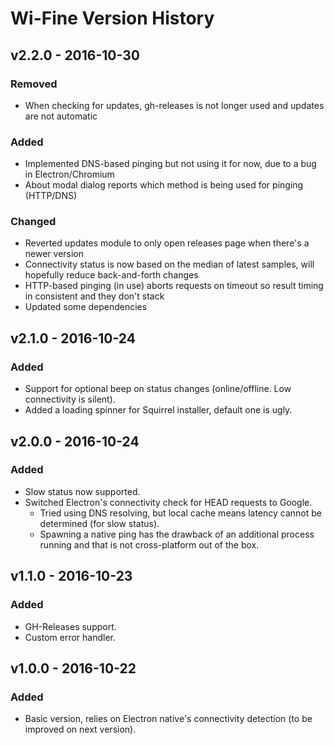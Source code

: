 # Wi-Fine Version History

## v2.2.0 - 2016-10-30
### Removed
- When checking for updates, gh-releases is not longer used and updates are not automatic

### Added
- Implemented DNS-based pinging but not using it for now, due to a bug in Electron/Chromium
- About modal dialog reports which method is being used for pinging (HTTP/DNS)

### Changed
- Reverted updates module to only open releases page when there's a newer version
- Connectivity status is now based on the median of latest samples, will hopefully reduce back-and-forth changes
- HTTP-based pinging (in use) aborts requests on timeout so result timing in consistent and they don't stack
- Updated some dependencies

## v2.1.0 - 2016-10-24
### Added
- Support for optional beep on status changes (online/offline. Low connectivity is silent).
- Added a loading spinner for Squirrel installer, default one is ugly.

## v2.0.0 - 2016-10-24
### Added
- Slow status now supported.
- Switched Electron's connectivity check for HEAD requests to Google.
	- Tried using DNS resolving, but local cache means latency cannot be determined (for slow status).
	- Spawning a native ping has the drawback of an additional process running and that is not cross-platform out of the box.

## v1.1.0 - 2016-10-23
### Added
- GH-Releases support.
- Custom error handler.

## v1.0.0 - 2016-10-22
### Added
- Basic version, relies on Electron native's connectivity detection (to be improved on next version).